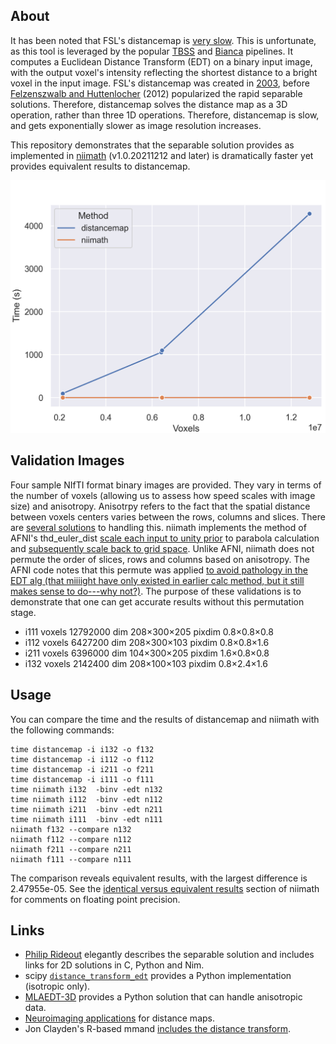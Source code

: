 ## About

It has been noted that FSL's distancemap is [very slow](https://www.jiscmail.ac.uk/cgi-bin/wa-jisc.exe?A2=ind2112&L=FSL&O=D&X=791227D32119110DFB&Y=rorden%40sc.edu&P=101044). This is unfortunate, as this tool is leveraged by the popular [TBSS](https://fsl.fmrib.ox.ac.uk/fsl/fslwiki/TBSS/UserGuide) and [Bianca](https://fsl.fmrib.ox.ac.uk/fsl/fslwiki/BIANCA/Userguide) pipelines. It computes a Euclidean Distance Transform (EDT) on a binary input image, with the output voxel's intensity reflecting the shortest distance to a bright voxel in the input image. FSL's distancemap was created in [2003](https://github.com/muschellij2/FSL6.0.0/blob/3c3dd651066ee189bc8c290f744ca48cb3d1f156/src/tbss/distancemap.cc), before [Felzenszwalb and Huttenlocher](https://prideout.net/blog/distance_fields/) (2012) popularized the rapid separable solutions. Therefore, distancemap solves the distance map as a 3D operation, rather than three 1D operations. Therefore, distancemap is slow, and gets exponentially slower as image resolution increases.

This repository demonstrates that the separable solution provides as implemented in [niimath](https://github.com/rordenlab/niimath) (v1.0.20211212 and later) is dramatically faster yet provides equivalent results to distancemap. 

![distancemap](distancemap.png)

## Validation Images

Four sample NIfTI format binary images are provided. They vary in terms of the number of voxels (allowing us to assess how speed scales with image size) and anisotropy. Anisotrpy refers to the fact that the spatial distance between voxels centers varies between the rows, columns and slices. There are [several solutions](https://github.com/seung-lab/euclidean-distance-transform-3d) to handling this. niimath implements the method of AFNI's thd_euler_dist [scale each input to unity prior](https://github.com/afni/afni/blob/a33c64ef809bb54e7002c52d2206a61722837b94/src/thd_euler_dist.c#L602) to parabola calculation and [subsequently scale back to grid space](https://github.com/afni/afni/blob/a33c64ef809bb54e7002c52d2206a61722837b94/src/thd_euler_dist.c#L634). Unlike AFNI, niimath does not permute the order of slices, rows and columns based on anisotropy. The AFNI code notes that this permute was applied [to avoid pathology in the EDT alg (that miiiight have only existed in earlier calc method, but it still makes sense to do---why not?)](https://github.com/afni/afni/blob/a33c64ef809bb54e7002c52d2206a61722837b94/src/thd_euler_dist.c#L205). The purpose of these validations is to demonstrate that one can get accurate results without this permutation stage.

 - i111 voxels 12792000 dim 208×300×205 pixdim 0.8×0.8×0.8
 - i112 voxels 6427200 dim 208×300×103 pixdim 0.8×0.8×1.6
 - i211 voxels 6396000 dim 104×300×205 pixdim 1.6×0.8×0.8
 - i132 voxels 2142400 dim 208×100×103 pixdim 0.8×2.4×1.6

## Usage

You can compare the time and the results of distancemap and niimath with the following commands:

```
time distancemap -i i132 -o f132
time distancemap -i i112 -o f112
time distancemap -i i211 -o f211
time distancemap -i i111 -o f111
time niimath i132  -binv -edt n132
time niimath i112  -binv -edt n112
time niimath i211  -binv -edt n211
time niimath i111  -binv -edt n111
niimath f132 --compare n132
niimath f112 --compare n112
niimath f211 --compare n211
niimath f111 --compare n111
```

The comparison reveals equivalent results, with the largest difference is 2.47955e-05. See the [identical versus equivalent results](https://github.com/rordenlab/niimath) section of niimath for comments on floating point precision.

## Links

 - [Philip Rideout](https://prideout.net/blog/distance_fields/) elegantly describes the separable solution and includes links for 2D solutions in C, Python and Nim.
 - scipy [`distance_transform_edt`](https://docs.scipy.org/doc/scipy/reference/generated/scipy.ndimage.distance_transform_edt.html) provides a Python implementation (isotropic only).
 - [MLAEDT-3D](https://github.com/seung-lab/euclidean-distance-transform-3d) provides a Python solution that can handle anisotropic data.
 - [Neuroimaging applications](https://github.com/neurolabusc/DistanceFields) for distance maps.
 - Jon Clayden's R-based mmand [includes the distance transform](https://github.com/jonclayden/mmand#the-distance-transform).
